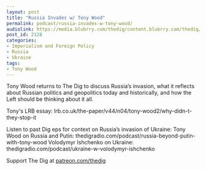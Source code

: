 ```yaml
---
layout: post
title: "Russia Invades w/ Tony Wood"
permalink: podcast/russia-invades-w-tony-wood/
audiolink: https://media.blubrry.com/thedig/content.blubrry.com/thedig/The_Dig-EP_346-Wood.mp3
post_id: 2128
categories: 
- Imperialism and Foreign Policy
- Russia
- Ukraine
tags: 
- Tony Wood
---
```


Tony Wood returns to The Dig to discuss Russia’s invasion, what it reflects about Russian politics and geopolitics today and historically, and how the Left should be thinking about it all.

Tony's LRB essay: lrb.co.uk/the-paper/v44/n04/tony-wood2/why-didn-t-they-stop-it

Listen to past Dig eps for context on Russia’s invasion of Ukraine:
Tony Wood on Russia and Putin: thedigradio.com/podcast/russia-beyond-putin-with-tony-wood
Volodymyr Ishchenko on Ukraine: thedigradio.com/podcast/ukraine-w-volodymyr-ishchenko

Support The Dig at [patreon.com/thedig](patreon.com/thedig)